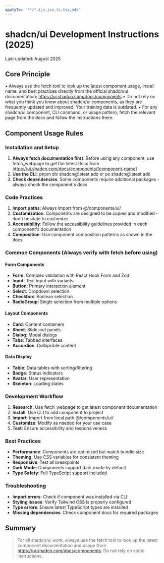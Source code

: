```yaml
---
applyTo: '**/*.{js,jsx,ts,tsx,md}'
---
```


# shadcn/ui Development Instructions (2025)

Last updated: August 2025

## Core Principle
• Always use the fetch tool to look up the latest component usage, install name, and best practices directly from the official shadcn/ui documentation: https://ui.shadcn.com/docs/components
• Do not rely on what you think you know about shadcn/ui components, as they are frequently updated and improved. Your training data is outdated.
• For any shadcn/ui component, CLI command, or usage pattern, fetch the relevant page from the docs and follow the instructions there.

## Component Usage Rules

### Installation and Setup
1. **Always fetch documentation first**: Before using any component, use fetch_webpage to get the latest docs from https://ui.shadcn.com/docs/components/[component-name]
2. **Use the CLI**: pnpm dlx shadcn@latest add <component> or 
px shadcn@latest add <component>
3. **Check dependencies**: Some components require additional packages - always check the component's docs

### Code Practices
1. **Import paths**: Always import from @/components/ui/<component>
2. **Customization**: Components are designed to be copied and modified - don't hesitate to customize
3. **Accessibility**: Follow the accessibility guidelines provided in each component's documentation
4. **Composition**: Use component composition patterns as shown in the docs

### Common Components (Always verify with fetch before using)

#### Form Components
- **Form**: Complex validation with React Hook Form and Zod
- **Input**: Text input with variants
- **Button**: Primary interaction element
- **Select**: Dropdown selection
- **Checkbox**: Boolean selection
- **RadioGroup**: Single selection from multiple options

#### Layout Components  
- **Card**: Content containers
- **Sheet**: Slide-out panels
- **Dialog**: Modal dialogs
- **Tabs**: Tabbed interfaces
- **Accordion**: Collapsible content

#### Data Display
- **Table**: Data tables with sorting/filtering
- **Badge**: Status indicators
- **Avatar**: User representation
- **Skeleton**: Loading states

### Development Workflow
1. **Research**: Use fetch_webpage to get latest component documentation
2. **Install**: Use CLI to add component to project
3. **Import**: Import from local path @/components/ui/
4. **Customize**: Modify as needed for your use case
5. **Test**: Ensure accessibility and responsiveness

### Best Practices
- **Performance**: Components are optimized but watch bundle size
- **Theming**: Use CSS variables for consistent theming
- **Responsive**: Test all breakpoints
- **Dark Mode**: Components support dark mode by default
- **Type Safety**: Full TypeScript support included

### Troubleshooting
- **Import errors**: Check if component was installed via CLI
- **Styling issues**: Verify Tailwind CSS is properly configured
- **Type errors**: Ensure latest TypeScript types are installed
- **Missing dependencies**: Check component docs for required packages

## Summary
> For all shadcn/ui work, always use the fetch tool to look up the latest component documentation and usage from https://ui.shadcn.com/docs/components. Do not rely on static instructions.
